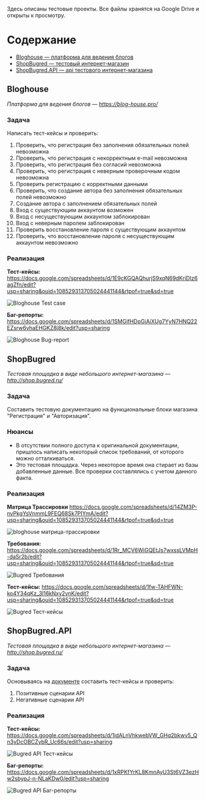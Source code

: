 Здесь описаны тестовые проекты. Все файлы хранятся на Google Drive и открыты к просмотру.
# Содержание
- [Bloghouse — платформа для ведения блогов](#Bloghouse)
- [ShopBugred — тестовый интернет-магазин](#ShopBugred)
- [ShopBugred.API — api тестового интернет-магазина](#shopbugredapi)

## Bloghouse
*Платформа для ведения блогов — https://blog-house.pro/*
### Задача
Написать тест-кейсы и проверить:
1. Проверить, что регистрация без заполнения обязательных полей невозможна
2. Проверить, что регистрация с некорректным e-mail невозможна
3. Проверить, что регистрация без согласий невозможна
4. Проверить, что регистрация с неверным проверочным кодом невозможна
5. Проверить регистрацию с корректными данными
6. Проверить, что создание автора без заполнения обязательных полей невозможно
7. Создание автора с заполнением обязательных полей
8. Вход с существующим аккаунтом возможен
9. Вход с несуществующим аккаунтом заблокирован
10. Вход с неверным паролем заблокирован
11. Проверить восстановление пароля с существующим аккаунтом
12. Проверить, что восстановление пароля с несуществующим аккаунтом невозможно

### Реализация

**Тест-кейсы:**
https://docs.google.com/spreadsheets/d/1E9cKGQAQhurjS9xqN69dKriDIz6agZfn/edit?usp=sharing&ouid=108529313705024441144&rtpof=true&sd=true

![Bloghouse  Test case](https://user-images.githubusercontent.com/89230342/178154064-d4dcb472-7041-4e5a-9b2d-9a88d3cb0e12.png)

**Баг-репорты:**
https://docs.google.com/spreadsheets/d/1SMGifHDpGiAiXUg7YyN7HNQ22EZsrw6vhaEHGKZ8j8k/edit?usp=sharing

![Bloghouse  Bug-report](https://user-images.githubusercontent.com/89230342/178154068-37c686e3-11eb-4ba7-8c26-da9b9d9dc3db.png)


## ShopBugred
*Тестовая площадка в виде небольшого интернет-магазина — http://shop.bugred.ru/*
### Задача
Составить тестовую документацию на функциональные блоки магазина "Регистрация" и "Авторизация".

### Нюансы
- В отсутствии полного доступа к оригинальной документации, пришлось написать некоторый список требований, от которого можно отталкиваться.
- Это тестовая площадка. Через некоторое время она стирает из базы добавленные данные. Все проверки составлялись с учетом данного факта.

### Реализация

**Матрица Трассировки**
https://docs.google.com/spreadsheets/d/14ZM3P-nvPkgYsVnmmL9FEQ68Sk7PIYmA/edit?usp=sharing&ouid=108529313705024441144&rtpof=true&sd=true

![bloghouse матрица-трассировки](https://user-images.githubusercontent.com/89230342/193801708-e8fb466d-d1e9-4547-b09e-b09af87a580b.png)

**Требования:**
https://docs.google.com/spreadsheets/d/1Rr_MCV6WiGQEtJs7wxssLVMpH-daSr2b/edit?usp=sharing&ouid=108529313705024441144&rtpof=true&sd=true

![Bugred Требования](https://user-images.githubusercontent.com/89230342/191966741-30a333c7-2ce5-4251-a35f-30f37320f7e2.png)

**Тест-кейсы:**
https://docs.google.com/spreadsheets/d/1fw-TAHFWN-ko4Y34qKz_3l16kNxy2vnK/edit?usp=sharing&ouid=108529313705024441144&rtpof=true&sd=true

![Bugred Тест-кейсы](https://user-images.githubusercontent.com/89230342/191966788-e11f0188-2016-4f98-97fa-fbea2bb628a4.png)


## ShopBugred.API
*Тестовая площадка в виде небольшого интернет-магазина — http://shop.bugred.ru/*
### Задача
Основываясь на [документе](https://docs.google.com/document/d/1YZgmzLktexO5irB7sc_uaClyhJlbUGPX_ZtYLYEgvQI/edit?usp=sharing) составить тест-кейсы и проверить:
1. Позитивные сценарии API
2. Негативные сценарии API

### Реализация
**Тест-кейсы:**
https://docs.google.com/spreadsheets/d/1idALnVhkwebVW_GHq2bkwv5_Qn3yDcOBCZybR_Uc66s/edit?usp=sharing

![Bugred API Тест-кейсы](https://user-images.githubusercontent.com/89230342/191968547-a0452e20-a650-49fc-bd82-bc6969ae9792.png)

**Баг-репорты:**
https://docs.google.com/spreadsheets/d/1xRPKfYrKL8KmnAyU3St6VZ3ezHw2sbypJ-n-NLaKDw0/edit?usp=sharing

![Bugred API Баг-репорты](https://user-images.githubusercontent.com/89230342/191968599-6d2977c6-b607-4111-adeb-31f6dc4da762.png)
